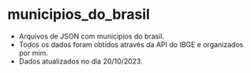 # municipios_do_brasil
* Arquivos de JSON com municipios do brasil.
* Todos os dados foram obtidos através da API do IBGE e organizados por mim.
* Dados atualizados no dia 20/10/2023.
